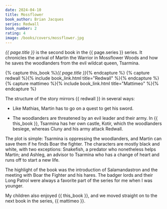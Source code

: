 ```yaml
---
date: 2024-04-10
title: Mossflower
book_author: Brian Jacques
series: Redwall
book_number: 2
rating: 4
image: /books/covers/mossflower.jpg
---
```


<cite class="book-title">{{ page.title }}</cite> is the second book in the
<span class="book-series">{{ page.series }}</span> series. It chronicles the
arrival of Martin the Warrior in Mossflower Woods and how he saves the
woodlanders from the evil wildcat queen, Tsarmina.

{% capture this_book %}<cite class="book-title">{{ page.title }}</cite>{% endcapture %}
{% capture redwall %}{% include book_link.html title="Redwall" %}{% endcapture %}
{% capture mattimeo %}{% include book_link.html title="Mattimeo" %}{% endcapture %}

The structure of the story mirrors {{ redwall }} in several ways:

- Like Mathias, Martin has to go on a quest to get his sword.

- The woodlanders are threatened by an evil leader and their army. In {{
  this_book }}, Tsarmina has her own castle, Kotir, which the woodlanders
  besiege, whereas Cluny and his army attack Redwall.

The plot is simple: Tsarmina is oppressing the woodlanders, and Martin can
save them if he finds Boar the fighter. The characters are mostly black and
white, with two exceptions: Snakefish, a predator who nonetheless helps
Martin; and Ashleg, an advisor to Tsarmina who has a change of heart and runs
off to start a new life.

The highlight of the book was the introduction of Salamandastron and the
meeting with Boar the Fighter and his hares. The badger lords and their Long
Patrol were always a favorite part of the series for me when I was younger.

My children also enjoyed {{ this_book }}, and we moved straight on to the next
book in the series, {{ mattimeo }}.
